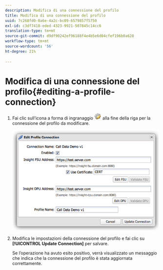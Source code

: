 ```yaml
---
description: Modifica di una connessione del profilo
title: Modifica di una connessione del profilo
uuid: 7c268fd0-0a6e-4a2c-bc09-6579857f5750
exl-id: c3df7418-eded-4323-9921-507845c14cc6
translation-type: tm+mt
source-git-commit: d9df90242ef96188f4e4b5e6d04cfef196b0a628
workflow-type: tm+mt
source-wordcount: '56'
ht-degree: 21%

---
```


# Modifica di una connessione del profilo{#editing-a-profile-connection}

1. Fai clic sull’icona a forma di ingranaggio ![](assets/edit_icon.png) alla fine della riga per la connessione del profilo da modificare.

   ![](assets/edit_profile_connection.png)

1. Modifica le impostazioni della connessione del profilo e fai clic su **[!UICONTROL Update Connection]** per salvare.

   Se l’operazione ha avuto esito positivo, verrà visualizzato un messaggio che indica che la connessione del profilo è stata aggiornata correttamente.
